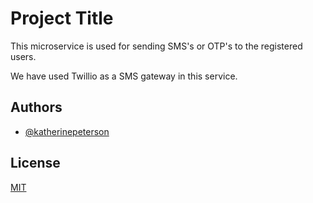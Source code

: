 
# Project Title

This microservice is used for sending SMS's or OTP's to the registered users.

We have used Twillio as a SMS gateway in this service.


## Authors

- [@katherinepeterson](https://www.github.com/octokatherine)

  
## License

[MIT](https://choosealicense.com/licenses/mit/)

  
